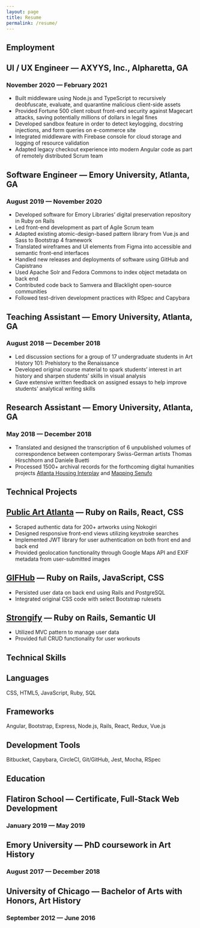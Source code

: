 ```yaml
---
layout: page
title: Resume
permalink: /resume/
---
```


<section class="resume-section">
  <h1 class="resume-section-heading">Employment</h1>

  <h2 class="resume-section-subheading"><span class="role">UI / UX Engineer</span> — AXYYS, Inc., Alpharetta, GA</h2>
  <h3 class="resume-date-range"><time datetime="2020-11">November 2020</time> — <time datetime="2021-02">February 2021</time></h3>
  <ul class="resume-list">
    <li>Built middleware using Node.js and TypeScript to recursively deobfuscate, evaluate, and quarantine malicious client-side assets</li>
    <li>Provided Fortune 500 client robust front-end security against Magecart attacks, saving potentially millions of dollars in legal fines</li>
    <li>Developed sandbox feature in order to detect keylogging, docstring injections, and form queries on e-commerce site</li>
    <li>Integrated middleware with Firebase console for cloud storage and logging of resource validation</li>
    <li>Adapted legacy checkout experience into modern Angular code as part of remotely distributed Scrum team</li>
  </ul>

  <h2 class="resume-section-subheading"><span class="role">Software Engineer</span> — Emory University, Atlanta, GA</h2>
  <h3 class="resume-date-range"><time datetime="2019-08">August 2019</time> — <time datetime="2020-11">November 2020</time></h3>
  <ul class="resume-list">
    <li>Developed software for Emory Libraries’ digital preservation repository in Ruby on Rails</li>
    <li>Led front-end development as part of Agile Scrum team</li>
    <li>Adapted existing atomic-design-based pattern library from Vue.js and Sass to Bootstrap 4 framework</li>
    <li>Translated wireframes and UI elements from Figma into accessible and semantic front-end interfaces</li>
    <li>Handled new releases and deployments of software using GitHub and Capistrano</li>
    <li>Used Apache Solr and Fedora Commons to index object metadata on back end</li>
    <li>Contributed code back to Samvera and Blacklight open-source communities</li>
    <li>Followed test-driven development practices with RSpec and Capybara</li>
  </ul>

  <h2 class="resume-section-subheading"><span class="role">Teaching Assistant</span> — Emory University, Atlanta, GA</h2>
  <h3 class="resume-date-range"><time datetime="2018-08">August 2018</time> — <time datetime="2018-12">December 2018</time></h3>
  <ul class="resume-list">
    <li>Led discussion sections for a group of 17 undergraduate students in Art History 101: Prehistory to the Renaissance</li>
    <li>Developed original course material to spark students’ interest in art history and sharpen students’ skills in visual analysis</li>
    <li>Gave extensive written feedback on assigned essays to help improve students’ analytical writing skills</li>
  </ul>

  <h2 class="resume-section-subheading"><span class="role">Research Assistant</span> — Emory University, Atlanta, GA</h2>
  <h3 class="resume-date-range"><time datetime="2018-05">May 2018</time> — <time datetime="2018-12">December 2018</time></h3>
  <ul class="resume-list">
    <li>Translated and designed the transcription of 6 unpublished volumes of correspondence between contemporary Swiss-German artists Thomas Hirschhorn and Daniele Buetti</li>
    <li>Processed 1500+ archival records for the forthcoming digital humanities projects <a href="https://www.atlhousing.org/">Atlanta Housing Interplay</a> and <a href="http://www.mappingsenufo.org/">Mapping Senufo</a></li>
  </ul>
</section>

<section class="resume-section">
  <h1 class="resume-section-heading">Technical Projects</h1>

  <h2 class="resume-section-subheading"><span class="project"><a href="https://github.com/wulman16/public-art-atlanta-frontend">Public Art Atlanta</a></span> — Ruby on Rails, React, CSS</h2>
  <ul class="resume-list">
    <li>Scraped authentic data for 200+ artworks using Nokogiri</li>
    <li>Designed responsive front-end views utilizing keystroke searches</li>
    <li>Implemented JWT library for user authentication on both front end and back end</li>
    <li>Provided geolocation functionality through Google Maps API and EXIF metadata from user-submitted images</li>
  </ul>

  <h2 class="resume-section-subheading"><span class="project"><a href="https://github.com/wulman16/gifhub-frontend">GIFHub</a></span> — Ruby on Rails, JavaScript, CSS</h2>
  <ul class="resume-list">
    <li>Persisted user data on back end using Rails and PostgreSQL</li>
    <li>Integrated original CSS code with select Bootstrap rulesets</li>
  </ul>

  <h2 class="resume-section-subheading"><span class="project"><a href="https://github.com/wulman16/strongify">Strongify</a></span> — Ruby on Rails, Semantic UI</h2>
  <ul class="resume-list">
    <li>Utilized MVC pattern to manage user data</li>
    <li>Provided full CRUD functionality for user workouts</li>
  </ul>
</section>

<section class="resume-section">
  <h1 class="resume-section-heading">Technical Skills</h1>
  <h2 class="resume-section-subheading skills-category">Languages</h2>
  <p>CSS, HTML5, JavaScript, Ruby, SQL</p>
  <h2 class="resume-section-subheading skills-category">Frameworks</h2>
  <p>Angular, Bootstrap, Express, Node.js, Rails, React, Redux, Vue.js</p>
  <h2 class="resume-section-subheading skills-category">Development Tools</h2>
  <p>Bitbucket, Capybara, CircleCI, Git/GitHub, Jest, Mocha, RSpec</p>
</section>

<section class="resume-section">
  <h1 class="resume-section-heading">Education</h1>

  <h2 class="resume-section-subheading"><span class="school">Flatiron School</span> — Certificate, Full-Stack Web Development</h2>
  <h3 class="resume-date-range"><time datetime="2019-01">January 2019</time> — <time datetime="2019-05">May 2019</time></h3>

  <h2 class="resume-section-subheading"><span class="school">Emory University</span> — PhD coursework in Art History</h2>
  <h3 class="resume-date-range"><time datetime="2017-08">August 2017</time> — <time datetime="2018-12">December 2018</time></h3>

  <h2 class="resume-section-subheading"><span class="school">University of Chicago</span> — Bachelor of Arts with Honors, Art History</h2>
  <h3 class="resume-date-range"><time datetime="2012-09">September 2012</time> — <time datetime="2016-06">June 2016</time></h3>
</section>
